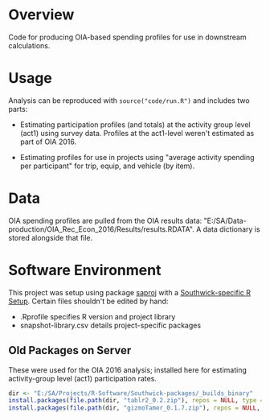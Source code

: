 
# Overview

Code for producing OIA-based spending profiles for use in downstream calculations.

# Usage

Analysis can be reproduced with `source("code/run.R")` and includes two parts:

- Estimating participation profiles (and totals) at the activity group level (act1) using survey data. Profiles at the act1-level weren't estimated as part of OIA 2016.

- Estimating profiles for use in projects using "average activity spending per participant" for trip, equip, and vehicle (by item).

# Data

OIA spending profiles are pulled from the OIA results data: "E:/SA/Data-production/OIA_Rec_Econ_2016/Results/results.RDATA". A data dictionary is stored alongside that file.

# Software Environment

This project was setup using package [saproj](https://github.com/southwick-associates/saproj) with a [Southwick-specific R Setup](https://github.com/southwick-associates/R-setup). Certain files shouldn't be edited by hand:

- .Rprofile             specifies R version and project library
- snapshot-library.csv  details project-specific packages

## Old Packages on Server

These were used for the OIA 2016 analysis; installed here for estimating activity-group level (act1) participation rates.

```r
dir <- "E:/SA/Projects/R-Software/Southwick-packages/_builds_binary"
install.packages(file.path(dir, "tablr2_0.2.zip"), repos = NULL, type = "win.binary")
install.packages(file.path(dir, "gizmoTamer_0.1.7.zip"), repos = NULL, type = "win.binary")
```
